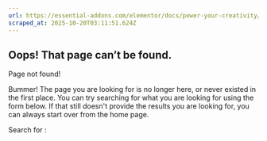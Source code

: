 ```yaml
---
url: https://essential-addons.com/elementor/docs/power-your-creativity/background-slider/
scraped_at: 2025-10-20T03:11:51.624Z
---
```


## Oops! That page can’t be found.

Page not found!

Bummer! The page you are looking for is no longer here, or never existed in the first place. You can try searching for what you are looking for using the form below. If that still doesn't provide the results you are looking for, you can always start over from the home page.

Search for :